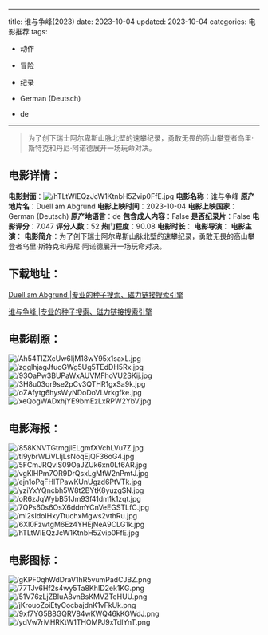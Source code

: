 
---
title: 谁与争峰(2023)
date: 2023-10-04
updated: 2023-10-04
categories: 电影推荐
tags:
- 动作
- 冒险
- 纪录

- German (Deutsch)
- de
---


> 为了创下瑞士阿尔卑斯山脉北壁的速攀纪录，勇敢无畏的高山攀登者乌里·斯特克和丹尼·阿诺德展开一场玩命对决。

## **电影详情**：

**电影封面**：<img src="https://image.tmdb.org/t/p/w200/hTLtWIEQzJcW1KtnbH5Zvip0FfE.jpg" alt="/hTLtWIEQzJcW1KtnbH5Zvip0FfE.jpg" title="/hTLtWIEQzJcW1KtnbH5Zvip0FfE.jpg">
**电影名称**：谁与争峰
**原产地片名**：Duell am Abgrund
**电影上映时间**：2023-10-04
**电影上映国家**：German (Deutsch)
**原产地语言**：de
**包含成人内容**：False
**是否纪录片**：False
**电影评分**：7.047
**评分人数**：52
**热门程度**：90.08
**电影时长**：
**电影导演**：
**电影主演**：
**电影简介**：为了创下瑞士阿尔卑斯山脉北壁的速攀纪录，勇敢无畏的高山攀登者乌里·斯特克和丹尼·阿诺德展开一场玩命对决。

## **下载地址**：
[Duell am Abgrund |专业的种子搜索、磁力链接搜索引擎](https://movie.amd794.com:2083/?search=Duell%20am%20Abgrund&ordering=&mode=match_phrase&page_size=10&page=1)

[谁与争峰 |专业的种子搜索、磁力链接搜索引擎](https://movie.amd794.com:2083/?search=%E8%B0%81%E4%B8%8E%E4%BA%89%E5%B3%B0&ordering=&mode=match_phrase&page_size=10&page=1)
 

## **电影剧照**：
<img src="https://image.tmdb.org/t/p/original/Ah54TIZXcUw6IjM18wY95x1saxL.jpg" alt="/Ah54TIZXcUw6IjM18wY95x1saxL.jpg" title="/Ah54TIZXcUw6IjM18wY95x1saxL.jpg"><img src="https://image.tmdb.org/t/p/original/zgglhjagJfuoGWg5Ug5TEdDH5Rx.jpg" alt="/zgglhjagJfuoGWg5Ug5TEdDH5Rx.jpg" title="/zgglhjagJfuoGWg5Ug5TEdDH5Rx.jpg"><img src="https://image.tmdb.org/t/p/original/93OaPw3BUPaWxAUVMFhoVU2SKij.jpg" alt="/93OaPw3BUPaWxAUVMFhoVU2SKij.jpg" title="/93OaPw3BUPaWxAUVMFhoVU2SKij.jpg"><img src="https://image.tmdb.org/t/p/original/3H8u03qr9se2pCv3QTHR1gxSa9k.jpg" alt="/3H8u03qr9se2pCv3QTHR1gxSa9k.jpg" title="/3H8u03qr9se2pCv3QTHR1gxSa9k.jpg"><img src="https://image.tmdb.org/t/p/original/oZAfytg6hysWyNDoDoVLVrkgfke.jpg" alt="/oZAfytg6hysWyNDoDoVLVrkgfke.jpg" title="/oZAfytg6hysWyNDoDoVLVrkgfke.jpg"><img src="https://image.tmdb.org/t/p/original/xeQogWADxhjYE9bmEzLxRPW2YbV.jpg" alt="/xeQogWADxhjYE9bmEzLxRPW2YbV.jpg" title="/xeQogWADxhjYE9bmEzLxRPW2YbV.jpg">

## **电影海报**：
<img src="https://image.tmdb.org/t/p/original/858KNVTGtmgjlELgmfXVchLVu7Z.jpg" alt="/858KNVTGtmgjlELgmfXVchLVu7Z.jpg" title="/858KNVTGtmgjlELgmfXVchLVu7Z.jpg"><img src="https://image.tmdb.org/t/p/original/tI9ybrWLiVLljLsNoqEjQF36oG4.jpg" alt="/tI9ybrWLiVLljLsNoqEjQF36oG4.jpg" title="/tI9ybrWLiVLljLsNoqEjQF36oG4.jpg"><img src="https://image.tmdb.org/t/p/original/5FCmJRQviS09OaJZUk6xn0Lf6AR.jpg" alt="/5FCmJRQviS09OaJZUk6xn0Lf6AR.jpg" title="/5FCmJRQviS09OaJZUk6xn0Lf6AR.jpg"><img src="https://image.tmdb.org/t/p/original/vgKlHPm7OR9DrQsxLgMtW2nPmtJ.jpg" alt="/vgKlHPm7OR9DrQsxLgMtW2nPmtJ.jpg" title="/vgKlHPm7OR9DrQsxLgMtW2nPmtJ.jpg"><img src="https://image.tmdb.org/t/p/original/ejn1oPqFHlTPawKUnUgzd6PtVTk.jpg" alt="/ejn1oPqFHlTPawKUnUgzd6PtVTk.jpg" title="/ejn1oPqFHlTPawKUnUgzd6PtVTk.jpg"><img src="https://image.tmdb.org/t/p/original/yziYxYQncbh5W8t2BYtK8yuzgSN.jpg" alt="/yziYxYQncbh5W8t2BYtK8yuzgSN.jpg" title="/yziYxYQncbh5W8t2BYtK8yuzgSN.jpg"><img src="https://image.tmdb.org/t/p/original/oR6zJqWybB51Jm93f41dm1k1zqt.jpg" alt="/oR6zJqWybB51Jm93f41dm1k1zqt.jpg" title="/oR6zJqWybB51Jm93f41dm1k1zqt.jpg"><img src="https://image.tmdb.org/t/p/original/7QPs60s6OsX6ddmYCnVeEGSTLfC.jpg" alt="/7QPs60s6OsX6ddmYCnVeEGSTLfC.jpg" title="/7QPs60s6OsX6ddmYCnVeEGSTLfC.jpg"><img src="https://image.tmdb.org/t/p/original/ml2sIdoIHxyTtuchxMgws2vthRu.jpg" alt="/ml2sIdoIHxyTtuchxMgws2vthRu.jpg" title="/ml2sIdoIHxyTtuchxMgws2vthRu.jpg"><img src="https://image.tmdb.org/t/p/original/6XI0FzwtgM6Ez4YHEjNeA9CLG1k.jpg" alt="/6XI0FzwtgM6Ez4YHEjNeA9CLG1k.jpg" title="/6XI0FzwtgM6Ez4YHEjNeA9CLG1k.jpg"><img src="https://image.tmdb.org/t/p/original/hTLtWIEQzJcW1KtnbH5Zvip0FfE.jpg" alt="/hTLtWIEQzJcW1KtnbH5Zvip0FfE.jpg" title="/hTLtWIEQzJcW1KtnbH5Zvip0FfE.jpg">

## **电影图标**：
<img src="https://image.tmdb.org/t/p/original/gKPF0qhWdDraV1hR5vumPadCJBZ.png" alt="/gKPF0qhWdDraV1hR5vumPadCJBZ.png" title="/gKPF0qhWdDraV1hR5vumPadCJBZ.png"><img src="https://image.tmdb.org/t/p/original/77TJv6Hf2s4wy5Ta8KhID2ek1KG.png" alt="/77TJv6Hf2s4wy5Ta8KhID2ek1KG.png" title="/77TJv6Hf2s4wy5Ta8KhID2ek1KG.png"><img src="https://image.tmdb.org/t/p/original/51V76zLjZBIuA8vnBsKMVZTeHUU.png" alt="/51V76zLjZBIuA8vnBsKMVZTeHUU.png" title="/51V76zLjZBIuA8vnBsKMVZTeHUU.png"><img src="https://image.tmdb.org/t/p/original/jKrouoZoiEtyCocbajdnK1vFkUk.png" alt="/jKrouoZoiEtyCocbajdnK1vFkUk.png" title="/jKrouoZoiEtyCocbajdnK1vFkUk.png"><img src="https://image.tmdb.org/t/p/original/9xf7YG5B8GQRV84wKWQ46kKGWdJ.png" alt="/9xf7YG5B8GQRV84wKWQ46kKGWdJ.png" title="/9xf7YG5B8GQRV84wKWQ46kKGWdJ.png"><img src="https://image.tmdb.org/t/p/original/ydVw7rMHRKtW1THOMPJ9xTdlYnT.png" alt="/ydVw7rMHRKtW1THOMPJ9xTdlYnT.png" title="/ydVw7rMHRKtW1THOMPJ9xTdlYnT.png">
